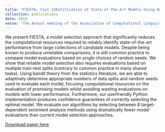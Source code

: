 ```yaml
---
title: "FIESTA: Fast IdEntification of State-of-The-Art Models Using Adaptive Bandit Algorithms"
collection: publications
date: 2019
venue: 'The Annual meeting of the Association of Computational Linguists (ACL)'
---
```

We present FIESTA, a model selection approach that significantly reduces the computational resources required to reliably identify state-of-the-art performance from large collections of candidate models. Despite being known to produce unreliable comparisons, it is still common practice to compare model evaluations based on single choices of random seeds. We show that reliable model selection also requires evaluations based on multiple train-test splits (contrary to common practice in many shared tasks). Using bandit theory from the statistics literature, we are able to adaptively determine appropriate numbers of data splits and random seeds used to evaluate each model, focusing computational resources on the evaluation of promising models whilst avoiding wasting evaluations on models with lower performance. Furthermore, our userfriendly Python implementation produces confidence guarantees of correctly selecting the optimal model. We evaluate our algorithms by selecting between 8 target-dependent sentiment analysis methods using dramatically fewer model evaluations than current model selection approaches.

[Download paper here](http://henrymoss.github.io/files/FIESTA.pdf)

